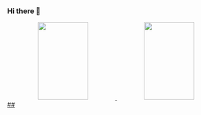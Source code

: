### Hi there 👋
 
<div align="center">
  <a href="https://github.com/Amandaaaz">
  <img height="180em" width="48%" src= "https://github-readme-stats.vercel.app/api?username=Amandaaaz&show_icons=true&theme=dark&include_all_commits=true&count_private=true"/>
 <img height="180em" width="48%" src="https://github-readme-stats.vercel.app/api/top-langs/?username=Amandaaaz&layout=compact&langs_count=7&theme=dark" "link" />
 </div>                                                                                                                                              
##                                                                                                                                              
